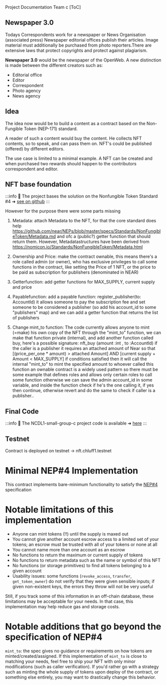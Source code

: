 Project Documentation Team c
[ToC]

## Newspaper 3.0
Todays Correspondents work for a newspaper or News Organisation (associated press)
Newspaper editorial offices publish their articles. Image material must additionally be purchased from photo reporters.There are extensive laws that protect copyrights and protect against plagiarism.

**Newspaper 3.0** would be the newspaper of the OpenWeb. A new distinction is made between the different creators such as:
- Editorial office
- Editor
- Correspondent
- Photo agency
- News agency


## Idea
The idea now would be to build a content as a contract based on the Non-Fungible Token (NEP-171) standard.

A reader of such a content would buy the content. He collects NFT contents, so to speak, and can pass them on. NFT's could be published (offered) by different editors.

The use case is limited to a minimal example. A NFT can be created and when purchased two rewards should happen to the contributors correspondent and editor.


## NFT base foundation

:::info
:rocket:  The project bases the solution on  the Nonfungible Token Standard #4  ➜ [see on github](https://github.com/near/NEPs/pull/4) 
:::

However for the purpose there were some parts missing


1. Metadata: attach Metadata to the NFT, for that the core standard does help
https://github.com/near/NEPs/blob/master/specs/Standards/NonFungibleToken/Metadata.md
and ofc a (public?) getter function that should return them.
However, Metadatastructures have been derived from
https://nomicon.io/Standards/NonFungibleToken/Metadata.html

2. Ownership and Price: make the contract ownable, this means there's a role called admin (or owner), who has exclusive privileges to call some functions in the contract, like setting the Price of 1 NFT, or the price to be paid as subscription for publishers (denominated in NEAR)
3. Getterfunction: add getter functions for MAX_SUPPLY, current supply and price
4. Payablefunction: add a payable function: register_publisher(to: AccountId) 
it allows someone to pay the subscription fee and set someone to be considered a publisher (so add his account_id to some "publishers" map) and we can add a getter function that returns the list of publishers
5. Change mint_to function: The code currently allows anyone to mint (=make) his own copy of the NFT through the "mint_to" function, we can make that function private (internal), and add another function called buy, here's a possible signature:
nft_buy (amount :int , to :AccountId)
if the caller is a publisher it requires an attached amount of Near so that 
[(price_per_one * amount) > attached Amount] AND [current supply + Amount < MAX_SUPPLY]
if conditions satisfied then it will call the internal "mint_to" to mint  the specified amount to whoever called this function an ownable contract is a widely used pattern so there must be some example that defines roles and allows only certain roles to call some function otherwise we can save the admin account_id in some variable, and inside the function check if he's the one calling it, if yes then continue, otherwise revert and do the same to check if caller is a publisher..


## Final Code
:::info
:rocket:  The NCDL1-small-group-c project code is available 
  ➜ [here](https://github.com/NCDL1-small-group-c/NFT/blob/chluff/contracts/assemblyscript/nep4-basic/main.ts) 
:::


## Testnet
Contract is deployed on testnet -> nft.chluff1.testnet









Minimal NEP#4 Implementation
============================

This contract implements bare-minimum functionality to satisfy the [NEP#4](https://github.com/nearprotocol/NEPs/pull/4) specification


Notable limitations of this implementation
==========================================

* Anyone can mint tokens (!!) until the supply is maxed out
* You cannot give another account escrow access to a limited set of your tokens; an escrow must be trusted with all of your tokens or none at all
* You cannot name more than one account as an escrow
* No functions to return the maximum or current supply of tokens
* No functions to return metadata such as the name or symbol of this NFT
* No functions (or storage primitives) to find all tokens belonging to a given account
* Usability issues: some functions (`revoke_access`, `transfer`, `get_token_owner`) do not verify that they were given sensible inputs; if given non-existent keys, the errors they throw will not be very useful

Still, if you track some of this information in an off-chain database, these limitations may be acceptable for your needs. In that case, this implementation may help reduce gas and storage costs.


Notable additions that go beyond the specification of NEP#4
===========================================================

`mint_to`: the spec gives no guidance or requirements on how tokens are minted/created/assigned. If this implementation of `mint_to` is close to matching your needs, feel free to ship your NFT with only minor modifications (such as caller verification). If you'd rather go with a strategy such as minting the whole supply of tokens upon deploy of the contract, or something else entirely, you may want to drastically change this behavior.
